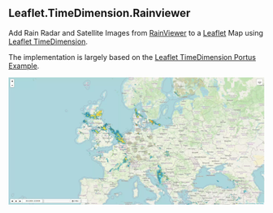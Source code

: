 ## Leaflet.TimeDimension.Rainviewer

Add Rain Radar and Satellite Images from [RainViewer](https://www.rainviewer.com/) to a [Leaflet](https://leafletjs.com) Map using [Leaflet TimeDimension](https://github.com/socib/Leaflet.TimeDimension).

The implementation is largely based on the [Leaflet TimeDimension Portus Example](https://github.com/socib/Leaflet.TimeDimension/blob/master/examples/js/extras/leaflet.timedimension.tilelayer.portus.js).

![](docs/demo.webp)

